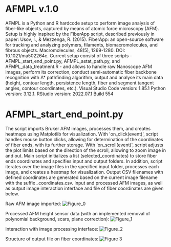 # AFMPL v.1.0

AFMPL is a Python and R hardcode setup to perform image analysis of fiber-like objects, captured by means of atomic force microscopy (AFM). Setup is highly inspired by the FiberApp script, described previously in paper: 
Usov, I., & Mezzenga, R. (2015). FiberApp: an open-source software for tracking and analyzing polymers, filaments, biomacromolecules, and fibrous objects. Macromolecules, 48(5), 1269-1280. DOI: 10.1021/ma502264c.
Current setup consist of three scripts - AFMPL_start_end_point.py, AFMPL_astat_path.py, and AFMPL_data_treatment.R - and allows to handle raw Nanoscope AFM images, perform its correction, conduct semi-automatic fiber backbone recognition with A* pathfinding algorithm, output and analyse its main data (height, contour length, persistence length, fiber and segment tangent angles, contour coordinates, etc.).
Visual Studio Code version: 1.85.1
Python version: 3.12.1.
RStudio version: 2022.07.1 Build 554

# AFMPL_start_end_point.py

The script imports Bruker AFM images, processes them, and creates heatmaps using Matplotlib for visualization. With 'on_click(event)', script
handles mouse button clicks, allowing for determination of the coordinates of fiber ends, with its further storage. With 'on_scroll(event)', script adjusts the plot limits based on the direction of the scroll, allowing to zoom image in and out. Main script initializes a list (selected_coordinates) to store fiber ends coordinates and specifies input and output folders. In addition, script iterates over the image files in the specified input folder, processes each image, and creates a heatmap for visualization. Output CSV filenames with defined coordinates are generated based on the current image filename with the suffix _coordinates.csv. Input and processed AFM images, as well as output image interaction interface and file of fiber coordinates are given below.

Raw AFM image imported: 
![Figure_0](https://github.com/vchibrikov/AFMPL/assets/98614057/3830dba3-9d2c-4f05-b6b1-fc36164c2762)

Processed AFM height sensor data (with an implemented removal of polynomial background, scars, plane correction):
![Figure_1](https://github.com/vchibrikov/AFMPL/assets/98614057/a577aee2-0a72-4118-9753-8e0a0511e4fe)

Interaction with image processing interface:
![Figure_2](https://github.com/vchibrikov/AFMPL/assets/98614057/5ce425fd-e7b1-4acd-856e-1db51d724afa)

Structure of output file on fiber coordinates:
![Figure 3](https://github.com/vchibrikov/AFMPL/assets/98614057/b453af24-a818-4b23-a537-ade9420408eb)
